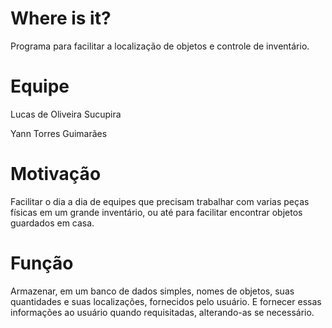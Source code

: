 
# Where is it?

Programa para facilitar a localização de objetos e controle de inventário.  

# Equipe

Lucas de Oliveira Sucupira

Yann Torres Guimarães

# Motivação

Facilitar o dia a dia de equipes que precisam trabalhar com varias peças físicas em um grande inventário, ou até para facilitar encontrar objetos guardados em casa.

# Função

Armazenar, em um banco de dados simples, nomes de objetos, suas quantidades e suas localizações, fornecidos pelo usuário. E fornecer essas informações ao usuário quando requisitadas, alterando-as se necessário.
